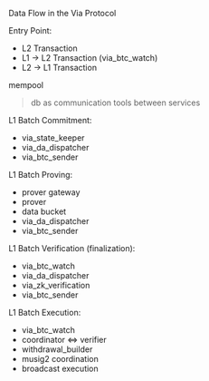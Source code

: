 Data Flow in the Via Protocol

Entry Point:

- L2 Transaction
- L1 -> L2 Transaction (via_btc_watch)
- L2 -> L1 Transaction

mempool

> db as communication tools between services

L1 Batch Commitment:

- via_state_keeper
- via_da_dispatcher
- via_btc_sender

L1 Batch Proving:

- prover gateway
- prover
- data bucket
- via_da_dispatcher
- via_btc_sender

L1 Batch Verification (finalization):

- via_btc_watch
- via_da_dispatcher
- via_zk_verification
- via_btc_sender

L1 Batch Execution:

- via_btc_watch
- coordinator <=> verifier
- withdrawal_builder
- musig2 coordination
- broadcast execution
